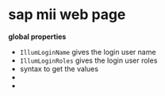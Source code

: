 # sap mii web page 
**global properties**
- `IllumLoginName` gives the login user name
- `IllumLoginRoles` gives the login user roles
 - syntax to get the values
 - <input type="hidden" name="CD_USER" id="CD_USER" value = "{IllumLoginName}" />
 - <input type="hidden" name="CD_USER_ROLES" id="CD_USER_ROLES" value = "{IllumLoginRoles}" />
